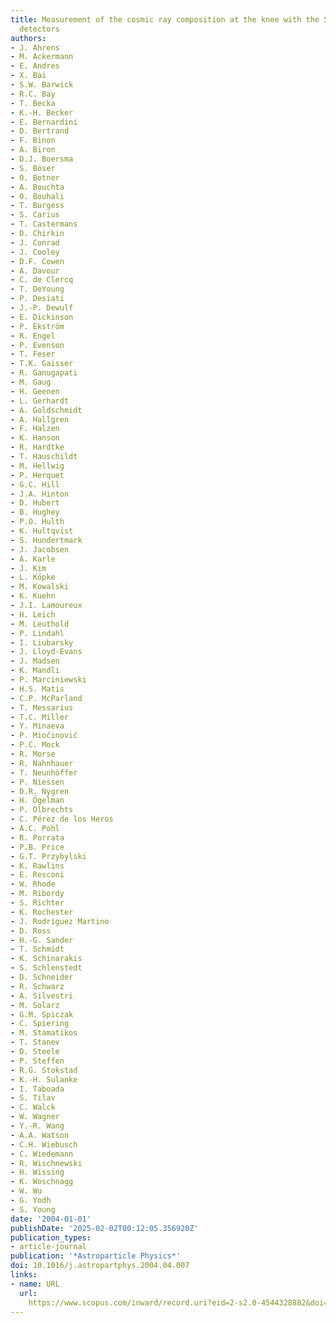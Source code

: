 ```yaml
---
title: Measurement of the cosmic ray composition at the knee with the SPASE-2/AMANDA-B10
  detectors
authors:
- J. Ahrens
- M. Ackermann
- E. Andres
- X. Bai
- S.W. Barwick
- R.C. Bay
- T. Becka
- K.-H. Becker
- E. Bernardini
- D. Bertrand
- F. Binon
- A. Biron
- D.J. Boersma
- S. Böser
- O. Botner
- A. Bouchta
- O. Bouhali
- T. Burgess
- S. Carius
- T. Castermans
- D. Chirkin
- J. Conrad
- J. Cooley
- D.F. Cowen
- A. Davour
- C. de Clercq
- T. DeYoung
- P. Desiati
- J.-P. Dewulf
- E. Dickinson
- P. Ekström
- R. Engel
- P. Evenson
- T. Feser
- T.K. Gaisser
- R. Ganugapati
- M. Gaug
- H. Geenen
- L. Gerhardt
- A. Goldschmidt
- A. Hallgren
- F. Halzen
- K. Hanson
- R. Hardtke
- T. Hauschildt
- M. Hellwig
- P. Herquet
- G.C. Hill
- J.A. Hinton
- D. Hubert
- B. Hughey
- P.O. Hulth
- K. Hultqvist
- S. Hundertmark
- J. Jacobsen
- A. Karle
- J. Kim
- L. Köpke
- M. Kowalski
- K. Kuehn
- J.I. Lamoureux
- H. Leich
- M. Leuthold
- P. Lindahl
- I. Liubarsky
- J. Lloyd-Evans
- J. Madsen
- K. Mandli
- P. Marciniewski
- H.S. Matis
- C.P. McParland
- T. Messarius
- T.C. Miller
- Y. Minaeva
- P. Miočinović
- P.C. Mock
- R. Morse
- R. Nahnhauer
- T. Neunhöffer
- P. Niessen
- D.R. Nygren
- H. Ögelman
- P. Olbrechts
- C. Pérez de los Heros
- A.C. Pohl
- R. Porrata
- P.B. Price
- G.T. Przybylski
- K. Rawlins
- E. Resconi
- W. Rhode
- M. Ribordy
- S. Richter
- K. Rochester
- J. Rodríguez Martino
- D. Ross
- H.-G. Sander
- T. Schmidt
- K. Schinarakis
- S. Schlenstedt
- D. Schneider
- R. Schwarz
- A. Silvestri
- M. Solarz
- G.M. Spiczak
- C. Spiering
- M. Stamatikos
- T. Stanev
- D. Steele
- P. Steffen
- R.G. Stokstad
- K.-H. Sulanke
- I. Taboada
- S. Tilav
- C. Walck
- W. Wagner
- Y.-R. Wang
- A.A. Watson
- C.H. Wiebusch
- C. Wiedemann
- R. Wischnewski
- H. Wissing
- K. Woschnagg
- W. Wu
- G. Yodh
- S. Young
date: '2004-01-01'
publishDate: '2025-02-02T00:12:05.356920Z'
publication_types:
- article-journal
publication: '*Astroparticle Physics*'
doi: 10.1016/j.astropartphys.2004.04.007
links:
- name: URL
  url: 
    https://www.scopus.com/inward/record.uri?eid=2-s2.0-4544328882&doi=10.1016%2fj.astropartphys.2004.04.007&partnerID=40&md5=b192f73fcc3d4d980df628c4d06ea13f
---
```

